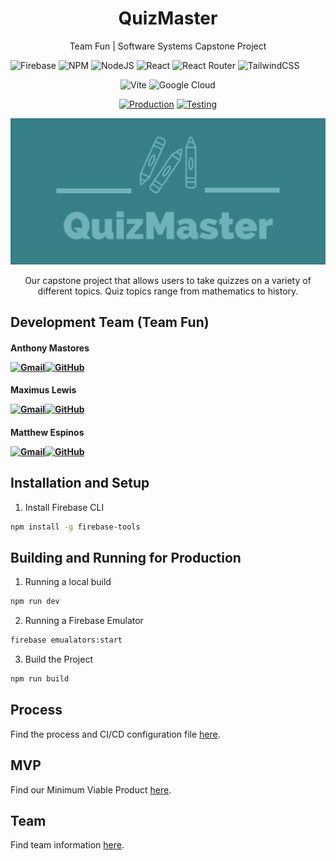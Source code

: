 <h1 align="center">
    QuizMaster
</h1>

<p align="center">
Team Fun | Software Systems Capstone Project 
</p>

![Firebase](https://img.shields.io/badge/Firebase-039BE5?style=for-the-badge&logo=Firebase&logoColor=white) ![NPM](https://img.shields.io/badge/NPM-%23CB3837.svg?style=for-the-badge&logo=npm&logoColor=white) ![NodeJS](https://img.shields.io/badge/node.js-6DA55F?style=for-the-badge&logo=node.js&logoColor=white) ![React](https://img.shields.io/badge/react-%2320232a.svg?style=for-the-badge&logo=react&logoColor=%2361DAFB) ![React Router](https://img.shields.io/badge/React_Router-CA4245?style=for-the-badge&logo=react-router&logoColor=white) ![TailwindCSS](https://img.shields.io/badge/tailwindcss-%2338B2AC.svg?style=for-the-badge&logo=tailwind-css&logoColor=white) 

<center>

![Vite](https://img.shields.io/badge/vite-%23646CFF.svg?style=for-the-badge&logo=vite&logoColor=white) ![Google Cloud](https://img.shields.io/badge/GoogleCloud-%234285F4.svg?style=for-the-badge&logo=google-cloud&logoColor=white)

</center>

<center>

[![Production](https://img.shields.io/github/actions/workflow/status/QuizMasterInc/QuizMaster/prod.yml?branch=main&label=Production&style=for-the-badge)](https://github.com/QuizMasterInc/QuizMaster/actions/workflows/prod.yml) 
[![Testing](https://img.shields.io/github/actions/workflow/status/QuizMasterInc/QuizMaster/testing.yml?branch=main&label=Testing&style=for-the-badge)](https://github.com/QuizMasterInc/QuizMaster/actions/workflows/testing.yml)

</center>

<center>
<img src="src/assets/logo.jpg">
</center>

<p align="center">
Our capstone project that allows users to take quizzes on a variety of different topics. Quiz topics range from mathematics to history.
</p>

##

## Development Team (Team Fun)
<h4>
Anthony Mastores 

[![Gmail](https://img.shields.io/badge/Gmail-D14836?style=for-the-badge&logo=gmail&logoColor=white)](mailto:anthonyjmastores@lewisu.edu)[![GitHub](https://img.shields.io/badge/github-%23121011.svg?style=for-the-badge&logo=github&logoColor=white)](https://github.com/AnthonyMastores)
</h4>
<h4>
Maximus Lewis 

[![Gmail](https://img.shields.io/badge/Gmail-D14836?style=for-the-badge&logo=gmail&logoColor=white)](mailto:maximusslewis@lewisu.edu)[![GitHub](https://img.shields.io/badge/github-%23121011.svg?style=for-the-badge&logo=github&logoColor=white)](https://github.com/mslew)
</h4>
<h4>
Matthew Espinos 

[![Gmail](https://img.shields.io/badge/Gmail-D14836?style=for-the-badge&logo=gmail&logoColor=white)](mailto:matthewwespinos@lewisu.edu)[![GitHub](https://img.shields.io/badge/github-%23121011.svg?style=for-the-badge&logo=github&logoColor=white)](https://github.com/MattEspinos)
</h4>

## Installation and Setup
1. Install Firebase CLI 
```sh
npm install -g firebase-tools
```

## Building and Running for Production
1. Running a local build
```sh
npm run dev
```

2. Running a Firebase Emulator
```sh
firebase emualators:start
```

3. Build the Project
```sh
npm run build
```

## Process
Find the process and CI/CD configuration file [here](PROCESS.md).

## MVP
Find our Minimum Viable Product [here](MVP.md).

## Team
Find team information [here](TEAM.md).



